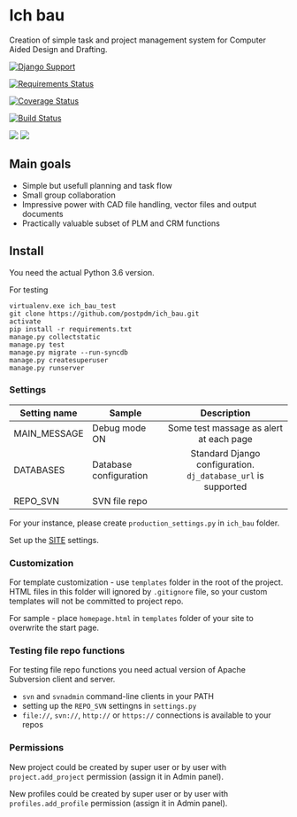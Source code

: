 # Ich bau

Creation of simple task and project management system for Computer Aided Design and Drafting.

[![Django Support](https://img.shields.io/badge/Django-2.05-blue.svg)](https://github.com/postpdm/ich_bau)

[![Requirements Status](https://requires.io/github/postpdm/ich_bau/requirements.svg?branch=master)](https://requires.io/github/postpdm/ich_bau/requirements/?branch=master)

[![Coverage Status](https://coveralls.io/repos/github/postpdm/ich_bau/badge.svg?branch=master)](https://coveralls.io/github/postpdm/ich_bau?branch=master)

[![Build Status](https://travis-ci.org/postpdm/ich_bau.svg?branch=SVN_basic)](https://travis-ci.org/postpdm/ich_bau)



[![](https://img.shields.io/github/issues-pr/postpdm/ich_bau.svg)](https://github.com/postpdm/ich_bau/pulls)
[![](https://img.shields.io/github/issues-pr-closed/postpdm/ich_bau.svg)](https://github.com/postpdm/ich_bau/pulls?q=is%3Apr+is%3Aclosed)



## Main goals

* Simple but usefull planning and task flow
* Small group collaboration
* Impressive power with CAD file handling, vector files and output documents
* Practically valuable subset of PLM and CRM functions

## Install

You need the actual Python 3.6 version.

For testing

```
virtualenv.exe ich_bau_test
git clone https://github.com/postpdm/ich_bau.git
activate
pip install -r requirements.txt
manage.py collectstatic
manage.py test
manage.py migrate --run-syncdb
manage.py createsuperuser
manage.py runserver
```

### Settings

| Setting name | Sample                 |               Description               |
|--------------|------------------------|:---------------------------------------:|
| MAIN_MESSAGE | Debug mode ON          | Some test massage as alert at each page |
| DATABASES    | Database configuration | Standard Django configuration. `dj_database_url` is supported |
| REPO_SVN     | SVN file repo          |                                         |

For your instance, please create `production_settings.py` in `ich_bau` folder.

Set up the [SITE](https://docs.djangoproject.com/en/2.0/ref/contrib/sites/) settings.


### Customization

For template customization - use `templates` folder in the root of the project. HTML files in this folder will ignored by `.gitignore` file, so your custom templates will not be committed to project repo.

For sample - place `homepage.html` in `templates` folder of your site to overwrite the start page.

### Testing file repo functions

For testing file repo functions you need actual version of Apache Subversion client and server.

* `svn` and `svnadmin` command-line clients in your PATH
* setting up the `REPO_SVN` settingns in `settings.py`
* `file://`, `svn://`, `http://` or `https://` connections is available to your repos 

### Permissions

New project could be created by super user or by user with `project.add_project` permission (assign it in Admin panel).

New profiles could be created by super user or by user with `profiles.add_profile` permission (assign it in Admin panel).
